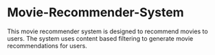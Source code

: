 # Movie-Recommender-System
This movie recommender system is designed to recommend movies to users. 
The system uses content based filtering to generate movie recommendations for users.

